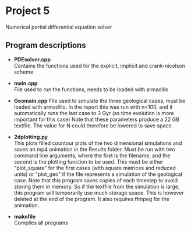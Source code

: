 # Project 5  
Numerical partial differential equation solver 

## Program descriptions  
- **PDEsolver.cpp**  
Contains the functions used for the explicit, implicit and crank-nicolson scheme 

- **main.cpp**  
File used to run the functions, needs to be loaded with armadillo 

- **Geomain.cpp**
File used to simulate the three geological cases, must be loaded with armadillo.
In the report this was run with n=100, and it automatically runs the last case to 3 Gyr (as time evolution is more important for this case)
Note that these parameters produce a 22 GB textfile. The value for N could therefore be lowered to save space.  

- **2dplotting.py**  
This plots filled countour plots of the two dimensional simulations and saves an mp4 animation in the Results folder. Must be run with two command line arguments, where the first is the filename, and the second is the plotting function to be used. This must be either "plot_square" for the first cases (with square matrices and reduced units) or "plot_geo" if the file represents a simulation of the geological case. Note that this program saves copies of each timestep to avoid storing them in memory. So if the textfile from the simulation is large, this program will temporarily use much storage space. This is however deleted at the end of the program. It also requires ffmpeg for the animation.
 
- **makefile**  
Compiles all programs
